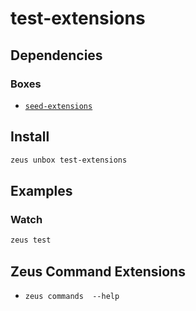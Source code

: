 
test-extensions 
====================




## Dependencies
### Boxes
* [`seed-extensions`](seed-extensions.md)




## Install
```bash
zeus unbox test-extensions
```
## Examples
### Watch 
```bash
zeus test
```
## Zeus Command Extensions
* ```zeus commands  --help```


